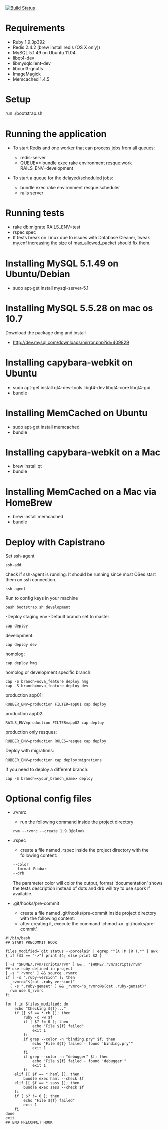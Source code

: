 [![Build Status](https://jenkins.olook.com.br/job/olook/badge/icon)](https://jenkins.olook.com.br/job/olook/)

Requirements
============

- Ruby 1.9.3p392
- Redis 2.4.2 (brew install redis (OS X only))
- MySQL 5.1.49 on Ubuntu 11.04
- libqt4-dev
- libmysqlclient-dev
- libcurl3-gnutls
- ImageMagick
- Memcached 1.4.5

Setup
============

run ./bootstrap.sh

Running the application
============

- To start Redis and one worker that can process jobs from all queues:
  - redis-server
  - QUEUE=* bundle exec rake environment resque:work RAILS_ENV=development

- To start a queue for the delayed/scheduled jobs:
  - bundle exec rake environment resque:scheduler
  - rails server

Running tests
============

- rake db:migrate RAILS_ENV=test
- rspec spec
- If tests break on Linux due to issues with Database Cleaner, tweak my.cnf increasing the size of max_allowed_packet should fix them.

Installing MySQL 5.1.49 on Ubuntu/Debian
============

- sudo apt-get install mysql-server-5.1

Installing MySQL 5.5.28 on mac os 10.7
============

Download the package dmg and install
- http://dev.mysql.com/downloads/mirror.php?id=409829

Installing capybara-webkit on Ubuntu
============
- sudo apt-get install qt4-dev-tools libqt4-dev libqt4-core libqt4-gui
- bundle

Installing MemCached on Ubuntu
============
- sudo apt-get install memcached
- bundle

Installing capybara-webkit on a Mac
============
- brew install qt
- bundle

Installing MemCached on a Mac via HomeBrew
============
- brew install memcached
- bundle

Deploy with Capistrano
============

Set ssh-agent
```
ssh-add
```

check if ssh-agent is running. It should be running since most OSes start them on ssh connection.

```
ssh-agent
```

Run to config keys in your machine
```
bash bootstrap.sh development
```

-Deploy staging env
-Default branch set to master
```
cap deploy
```

development:
```
cap deploy dev
```

homolog:
```
cap deploy hmg
```

homolog or development specific branch:
```
cap -S branch=nova_feature deploy hmg
cap -S branch=nova_feature deploy dev
```

production app01:
```
RUBBER_ENV=production FILTER=app01 cap deploy
```

production app02:
```
RAILS_ENV=production FILTER=app02 cap deploy
```

production only resques:
```
RUBBER_ENV=production ROLES=resque cap deploy
```

Deploy with migrations:
```
RUBBER_ENV=production cap deploy:migrations
```

If you need to deploy a different branch:
```
cap -S branch=<your_branch_name> deploy
```

Optional config files
============
- .rvmrc
  - run the following command inside the project directory
  ```
  rvm --rvmrc --create 1.9.3@olook
  ```

- .rspec
  - create a file named .rspec inside the project directory with the following content:
  ```
  --color
  --format Fuubar
  --drb
  ```
  The parameter color will color the output, format 'documentation' shows the tests description instead of dots and
  drb will try to use spork if available.

- .git/hooks/pre-commit
  - create a file named .git/hooks/pre-commit inside project directory with the following content:
  - after creating it, execute the command 'chmod +x .git/hooks/pre-commit'

```
#!/bin/bash
## START PRECOMMIT HOOK

files_modified=`git status --porcelain | egrep "^(A |M |R ).*" | awk ' { if ($3 == "->") print $4; else print $2 } '`

[ -s "$HOME/.rvm/scripts/rvm" ] && . "$HOME/.rvm/scripts/rvm"
## use ruby defined in project
[ -s ".rvmrc" ] && source .rvmrc
if [ -s ".ruby-version" ]; then
  _rvmrc="$(cat .ruby-version)"
  [ -s ".ruby-gemset" ] && _rvmrc="$_rvmrc@$(cat .ruby-gemset)"
  rvm use $_rvmrc
fi

for f in $files_modified; do
    echo "Checking ${f}..."
    if [[ $f == *.rb ]]; then
        ruby -c -w $f
        if [ $? != 0 ]; then
            echo "File ${f} failed"
            exit 1
        fi
        if grep --color -n "binding.pry" $f; then
            echo "File ${f} failed - found 'binding.pry'"
            exit 1
        fi
        if grep --color -n "debugger" $f; then
            echo "File ${f} failed - found 'debugger'"
            exit 1
        fi
    elif [[ $f == *.haml ]]; then
        bundle exec haml --check $f
    elif [[ $f == *.sass ]]; then
        bundle exec sass --check $f
    fi
    if [ $? != 0 ]; then
        echo "File ${f} failed"
        exit 1
    fi
done
exit
## END PRECOMMIT HOOK
```
